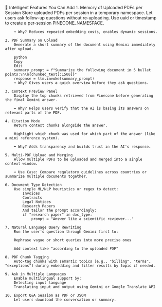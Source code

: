 🧠 Intelligent Features You Can Add
	1. Memory of Uploaded PDFs per Session
		Store uploaded PDFs per session in a temporary namespace.
		Let users ask follow-up questions without re-uploading.
		Use uuid or timestamp to create a per-session PINECONE_NAMESPACE.

		➡️ Why? Reduces repeated embedding costs, enables dynamic sessions.

	2. PDF Summary on Upload
		Generate a short summary of the document using Gemini immediately after upload.

		python
		Copy
		Edit
		summary_prompt = f"Summarize the following document in 5 bullet points:\n\n{chunked_text[:1500]}"
		response = llm.invoke(summary_prompt)
		➡️ Why? Gives users a quick overview before they ask questions.

	3. Context Preview Panel
		Display the top chunks retrieved from Pinecone before generating the final Gemini answer.

		➡️ Why? Helps users verify that the AI is basing its answers on relevant parts of the PDF.

	4. Citation Mode
		Return context chunks alongside the answer.

		Highlight which chunk was used for which part of the answer (like a mini reference system).

		➡️ Why? Adds transparency and builds trust in the AI’s response.

	5. Multi-PDF Upload and Merging
		Allow multiple PDFs to be uploaded and merged into a single context window.

		➡️ Use Case: Compare regulatory guidelines across countries or summarize multiple documents together.

	6. Document Type Detection
		Use simple ML/NLP heuristics or regex to detect:
			Invoices
			Contracts
			Legal Notices
			Research Papers
			And tailor the prompt accordingly:
			if "research paper" in doc_type:
				prompt = "Answer like a scientific reviewer..."

	7. Natural Language Query Rewriting
		Run the user’s question through Gemini first to:

		Rephrase vague or short queries into more precise ones

		Add context like "according to the uploaded PDF"

	8. PDF Chunk Tagging
		Auto-tag chunks with semantic topics (e.g., "billing", "terms", "exceptions") during embedding and filter results by topic if needed.

	9. Ask in Multiple Languages
		Enable multilingual support by:
		Detecting input language
		Translating input and output using Gemini or Google Translate API
	
	10. Export Q&A Session as PDF or JSON
		Let users download the conversation or summary.
		
		
		
